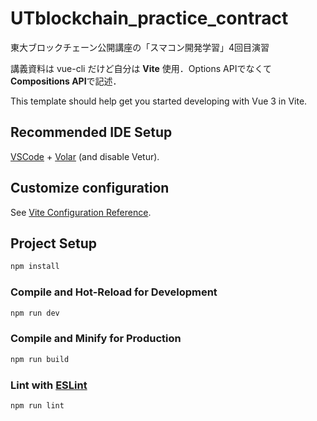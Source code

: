 # UTblockchain_practice_contract

東大ブロックチェーン公開講座の「スマコン開発学習」4回目演習

講義資料は vue-cli だけど自分は **Vite** 使用．Options APIでなくて**Compositions API**で記述．

This template should help get you started developing with Vue 3 in Vite.

## Recommended IDE Setup

[VSCode](https://code.visualstudio.com/) + [Volar](https://marketplace.visualstudio.com/items?itemName=Vue.volar) (and disable Vetur).

## Customize configuration

See [Vite Configuration Reference](https://vite.dev/config/).

## Project Setup

```sh
npm install
```

### Compile and Hot-Reload for Development

```sh
npm run dev
```

### Compile and Minify for Production

```sh
npm run build
```

### Lint with [ESLint](https://eslint.org/)

```sh
npm run lint
```
